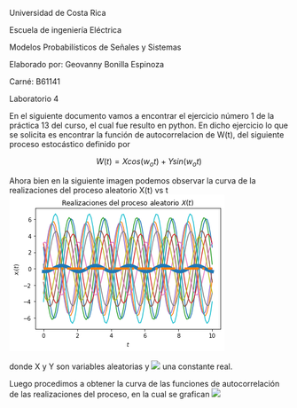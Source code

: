 Universidad de Costa Rica

Escuela de ingeniería Eléctrica

Modelos Probabilísticos de Señales y Sistemas

Elaborado por: Geovanny Bonilla Espinoza

Carné: B61141

Laboratorio 4




En el siguiente documento vamos a encontrar el ejercicio número 1 de la práctica 13 del curso, el cual fue resulto en python. En dicho ejercicio lo que se solicita es encontrar
la función de autocorrelacion de W(t), del siguiente proceso estocástico definido por 

$$ W(t) = Xcos(w_ot) + Ysin(w_ot) $$

Ahora bien en la siguiente imagen podemos observar la curva de la realizaciones del proceso aleatorio X(t) vs t
![GitHub ProcesoAleatorio](/1.png) 

donde X y Y son variables aleatorias y <img src="https://latex.codecogs.com/svg.latex?\omega_0"/> una constante real.

Luego procedimos a obtener la curva de las funciones de autocorrelación de las realizaciones del proceso, en la cual se grafican 
<img src="https://latex.codecogs.com/svg.latex?\R_xxt)+Ysin(\omega_0t)"/> 



